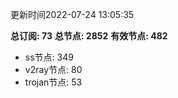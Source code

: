 更新时间2022-07-24 13:05:35

**总订阅: 73**
**总节点: 2852**
**有效节点: 482**
- ss节点: 349
- v2ray节点: 80
- trojan节点: 53
